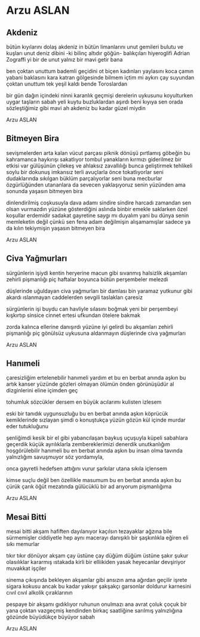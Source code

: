 # Arzu ASLAN

## Akdeniz

bütün kıyılarını dolaş akdeniz in
bütün limanlarını unut 
gemileri bulutu ve kuşları 
unut
deniz dibini -ki bilinç altıdır göğün-
balıkçıları hiyeroglifi
Adrian Zograffi yi bir de 
unut
yalnız bir mavi getir bana
 
ben çoktan unuttum bademli geçidini
ot biçen kadınları yaylasını koca çamın
yabani baklasını
kara katran gölgesinde bilmem
içtim mi aykırı çay suyundan
çoktan unuttum
tek yeşil kaldı bende Toroslardan
 
bir gün dağın içindeki ninni
karanlık geçmişi derelerin
uykusunu koyulturken uygar taşların
sabah yeli kuytu buzluklardan aşırdı beni kıyıya
sen orada sözleştiğimiz gibi mavi
ah akdeniz bu kadar güzel miydin

Arzu ASLAN

## Bitmeyen Bira

sevişmelerden arta kalan vücut parçası
piknik dönüşü pırtlamış göbeğin
bu kahramanca haykırışı sakatlıyor
tombul yanakların kırmızı
giderilmez bir etkisi var gülüşünün
çilekeş ve ahlaksız
zavallılığı bunca geliştirmek tehlikeli
soylu bir dokunuş imkansız terli avuçlarla
önce tokatlıyorlar seni
dudaklarında sıkılgan büklüm
parçalıyorlar seni buna mecburlar
özgürlüğünden utananlara da 
sevecen yaklaşıyoruz senin yüzünden
ama sonunda 
yaşasın bitmeyen bira
 
dinlendirilmiş coşkusuyla dava adamı
sindire sindire harcadı zamandan
sen olsan vurmazdın yüzüne gösterdiğini
aslında binbir emekle saklarken
özel koşullar erdemidir sadakat
gayretine saygı mı duyalım yani
bu dünya senin memleketin değil
çünkü sen fena adam değilmişin
alışamamışlar sadece
ya da kılın tekiymişin
yaşasın bitmeyen bira

Arzu ASLAN

## Civa Yağmurları

sürgünlerin işiydi
kentin heryerine macun gibi
sıvanmış halsizlik
akşamları zehirli pişmanlığı piç
haftalar boyunca 
bütün perşembeler melezdi
 
düşlerinde uğuldayan civa yağmurları
bir damlası bin yaramaz
yutkunur gibi akardı ıslanmayan caddelerden
sevgili taslakları çaresiz
 
sürgünlerin işi buydu
can havliyle sılasını boğmak
yeni bir perşembeyi kışkırtıp sinsice
cinnet ertesi ufkundan 
ötelere bakmak
 
zorda kalınca ellerine danışırdı
yüzüne iyi gelirdi bu
akşamları zehirli pişmanlığı piç
gönülsüz uykusuna aldanmayın
düşlerinde civa yağmurları

Arzu ASLAN

## Hanımeli

çaresizliğim ertelenebilir hanımeli
                                    yardım et
bu en berbat anında aşkın
bu artık kanser
yüzünde gözleri olmayan ölümün
önden görünüşüdür
al dizginlerini eline içimden geç
 
tohumluk sözcükler dersem
en büyük acılarımı kulisten izlesem
 
eski bir tanıdık uygunsuzluğu 
bu en berbat anında aşkın 
köprücük kemiklerinde sızlayan şimdi
o konuştukça yüzün gözün kül içinde
murdar eder tutukluğunu
 
şenliğimdi
kesik bir el gibi yabancılaşan
baykuş uçuşuyla küpeli sabahlara geçerdik
küçük ayrılıklarla zembereklerimizi denerdik
unutkanlığım hoşgörülebilir hanımeli
bu en berbat anında aşkın
bu insan olma tavında
yalnızlığım savuşmuyor söz yordamıyla,
 
onca gayretli hedefsen
attığını vurur şarkılar
utana sıkıla içlensem
 
kimse suçlu değil
ben özellikle masumum
bu en berbat anında aşkın
bu çürük çarık öğüt mezatında
gülücüklü bir ad arıyorum pişmanlığıma

Arzu ASLAN

## Mesai Bitti

mesai bitti akşam hafiften dayılanıyor
kaçılsın tezayaklar ağzına bile sürmemişler
ciddiyetle hep aynı macerayı
danışıklı bir şaşkınlıkla eğiren
eli sıkı memurlar

tıkır tıkır dönüyor akşam
çay üstüne çay
düğüm düğüm üstüne
şakır şukur olasılıklar kararmış ıstakada
kirli bir elliikiden yasak heyecanlar devşiriyor
muvakkat işçiler

sinema çıkışında bekleyen akşamlar gibi ansızın
ama ağırdan geçilir işrete
sigara kokusu ancak bu kadar yakışır
şakşakçı garsonlar doldurur karnesini
cıvıl cıvıl alkolik çıraklarının

pespaye bir akşamı gıdıklıyor ruhunun onulmazı
ana avrat çoluk çoçuk bir yana
çoktan vazgeçmiş kendinden
birkaç saatliğine sarılmış yalnızlığına
gözünde büyüdükçe büyüyor sabah

Arzu ASLAN